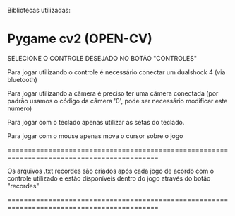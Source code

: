 Bibliotecas utilizadas:

Pygame
cv2 (OPEN-CV)
===========================================================================================

SELECIONE O CONTROLE DESEJADO NO BOTÃO "CONTROLES"


Para jogar utilizando o controle é necessário conectar um dualshock 4 (via bluetooth)

Para jogar utilizando a câmera é preciso ter uma câmera conectada (por padrão usamos o código da câmera '0', pode ser necessário modificar este número)

Para jogar com o teclado apenas utilizar as setas do teclado.

Para jogar com o mouse apenas mova o cursor sobre o jogo

===========================================================================================

Os arquivos .txt recordes são criados após cada jogo de acordo com o controle utilizado e estão disponíveis dentro do jogo através do botão "recordes"


===========================================================================================
